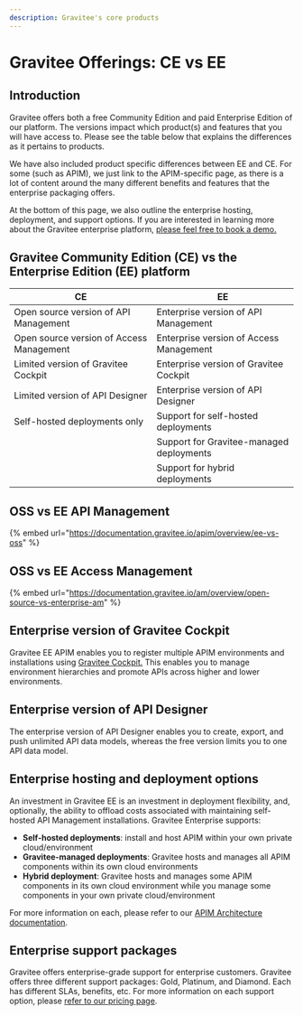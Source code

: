 ```yaml
---
description: Gravitee's core products
---
```


# Gravitee Offerings: CE vs EE

## Introduction

Gravitee offers both a free Community Edition and paid Enterprise Edition of our platform. The versions impact which product(s) and features that you will have access to. Please see the table below that explains the differences as it pertains to products.&#x20;

We have also included product specific differences between EE and CE. For some (such as APIM), we just link to the APIM-specific page, as there is a lot of content around the many different benefits and features that the enterprise packaging offers.

At the bottom of this page, we also outline the enterprise hosting, deployment, and support options. If you are interested in learning more about the Gravitee enterprise platform, [please feel free to book a demo.](https://www.gravitee.io/demo)

## Gravitee Community Edition (CE) vs the Enterprise Edition (EE) platform

| CE                                       | EE                                       |
| ---------------------------------------- | ---------------------------------------- |
| Open source version of API Management    | Enterprise version of API Management     |
| Open source version of Access Management | Enterprise version of Access Management  |
| Limited version of Gravitee Cockpit        | Enterprise version of Gravitee Cockpit     |
| Limited version of API Designer          | Enterprise version of API Designer       |
| Self-hosted deployments only             | Support for self-hosted deployments      |
|                                          | Support for Gravitee-managed deployments |
|                                          | Support for hybrid deployments           |

## OSS vs EE API Management

{% embed url="https://documentation.gravitee.io/apim/overview/ee-vs-oss" %}

## OSS vs EE Access Management

{% embed url="https://documentation.gravitee.io/am/overview/open-source-vs-enterprise-am" %}

## Enterprise version of Gravitee Cockpit

Gravitee EE APIM enables you to register multiple APIM environments and installations using [Gravitee Cockpit.](https://documentation.gravitee.io/gravitee-cloud) This enables you to manage environment hierarchies and promote APIs across higher and lower environments.&#x20;

## Enterprise version of API Designer

The enterprise version of API Designer enables you to create, export, and push unlimited API data models, whereas the free version limits you to one API data model.

## Enterprise hosting and deployment options

An investment in Gravitee EE is an investment in deployment flexibility, and, optionally, the ability to offload costs associated with maintaining self-hosted API Management installations. Gravitee Enterprise supports:

* **Self-hosted deployments**: install and host APIM within your own private cloud/environment
* **Gravitee-managed deployments**: Gravitee hosts and manages all APIM components within its own cloud environments
* **Hybrid deployment**: Gravitee hosts and manages some APIM components in its own cloud environment while you manage some components in your own private cloud/environment

For more information on each, please refer to our [APIM Architecture documentation](broken-reference).

## Enterprise support packages

Gravitee offers enterprise-grade support for enterprise customers. Gravitee offers three different support packages: Gold, Platinum, and Diamond. Each has different SLAs, benefits, etc. For more information on each support option, please [refer to our pricing page](https://www.gravitee.io/pricing).
